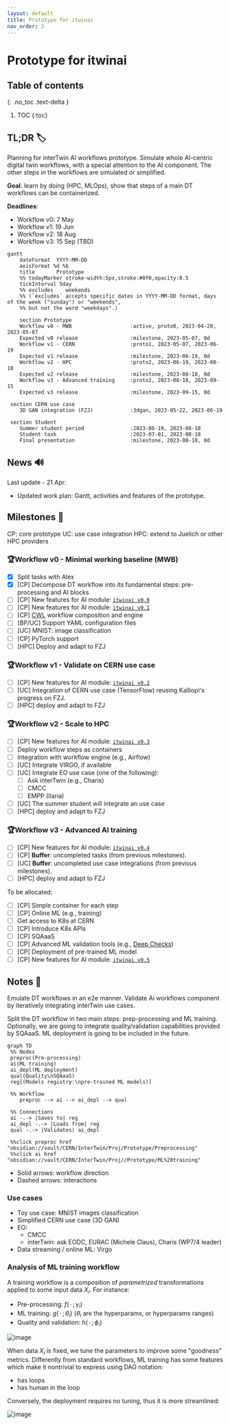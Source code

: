 ```yaml
---
layout: default
title: Prototype for itwinai
nav_order: 3
---
```


# Prototype for itwinai

## Table of contents
{: .no_toc .text-delta }

1. TOC
{:toc}

## TL;DR 🏷️

Planning for interTwin AI workflows prototype. Simulate whole AI-centric digital twin workflows, with a special
attention to the AI component. The other steps in the workflows are simulated or simplified.

**Goal**: learn by doing (HPC, MLOps), show that steps of a main DT workflows can be containerized.

**Deadlines**:

- Workflow v0: 7 May
- Workflow v1: 19 Jun
- Workflow v2: 18 Aug
- Workflow v3: 15 Sep (TBD)

```mermaid
gantt
    dateFormat  YYYY-MM-DD
    axisFormat %d %b
    title       Prototype
    %% todayMarker stroke-width:5px,stroke:#0f0,opacity:0.5
    tickInterval 5day
    %% excludes    weekends
    %% (`excludes` accepts specific dates in YYYY-MM-DD format, days of the week ("sunday") or "weekends",
    %% but not the word "weekdays".)
    
    section Prototype
    Workflow v0 - MWB                   :active, proto0, 2023-04-20, 2023-05-07
    Expected v0 release                 :milestone, 2023-05-07, 0d
    Workflow v1 - CERN                  :proto1, 2023-05-07, 2023-06-19
    Expected v1 release                 :milestone, 2023-06-19, 0d
    Workflow v2 - HPC                   :proto2, 2023-06-19, 2023-08-18
    Expected v2 release                 :milestone, 2023-08-18, 0d
    Workflow v3 - Advanced training     :proto2, 2023-08-18, 2023-09-15
    Expected v3 release                 :milestone, 2023-09-15, 0d
 
 section CERN use case
    3D GAN integration (FZJ)            :3dgan, 2023-05-22, 2023-06-19

 section Student
    Summer student period               :2023-06-19, 2023-08-18
    Student task                        :2023-07-01, 2023-08-18
    Final presentation                  :milestone, 2023-08-18, 0d
```

## News 🔊

Last update - 21 Apr:

- Updated work plan: Gantt, activities and features of the prototype.

## Milestones 🚩

CP: core prototype
UC: use case integration
HPC: extend to Juelich or other HPC providers

### 🏆Workflow v0 - Minimal working baseline (MWB)

- [x] Split tasks with Alex
- [x] \[CP\] Decompose DT workflow into its fundamental steps: pre-processing and AI blocks
- [ ] \[CP\] New features for AI module: [`itwinai v0.0`](AI-module#itwinai-v00---minimal-working-baseline-mwb)
- [ ] \[CP\] New features for AI module: [`itwinai v0.1`](AI-module#itwinai-v01---consolidated-ai-training)
- [ ] \[CP\]  [CWL](https://www.commonwl.org/) workflow composition and engine
- [ ] \[BP/UC\] Support YAML configuration files
- [ ] \[UC\] MNIST: image classification
- [ ] \[CP\] PyTorch support
- [ ] \[HPC\] Deploy and adapt to FZJ

### 🏆Workflow v1 - Validate on CERN use case

- [ ] \[CP\] New features for AI module: [`itwinai v0.2`](AI-module#itwinai-v02---import-custom-functionalities)
- [ ] \[UC\] Integration of CERN use case (TensorFlow) reusing Kalliopi's progress on FZJ.
- [ ] \[HPC\] deploy and adapt to FZJ

### 🏆Workflow v2 - Scale to HPC

- [ ] \[CP\] New features for AI module: [`itwinai v0.3`](AI-module#itwinai-v03---hpc-support)
- [ ] Deploy workflow steps as containers
- [ ] Integration with workflow engine (e.g., Airflow)
- [ ] \[UC\] Integrate VIRGO, if available
- [ ] \[UC\] Integrate EO use case (one of the following):
  - [ ] Ask interTwin (e.g., Charis)
  - [ ] CMCC
  - [ ] EMPP (Ilaria)
- [ ] \[UC\] The summer student will integrate an use case
- [ ] \[HPC\] deploy and adapt to FZJ

### 🏆Workflow v3 - Advanced AI training

- [ ] \[CP\] New features for AI module: [`itwinai v0.4`](AI-module#itwinai-v04---tune)
- [ ] \[CP\] **Buffer**: uncompleted tasks (from previous milestones).
- [ ] \[UC\] **Buffer**: uncompleted use case integrations (from previous milestones).
- [ ] \[HPC\] deploy and adapt to FZJ

To be allocated:

- [ ] \[CP\] Simple container for each step
- [ ] \[CP\] Online ML (e.g., training)
- [ ]  Get access to K8s at CERN
- [ ] \[CP\] Introduce K8s APIs
- [ ] \[CP\] SQAaaS
- [ ] \[CP\] Advanced ML validation tools (e.g., [Deep Checks](https://deepchecks.com/))
- [ ] \[CP\] Deployment of pre-trained ML model
- [ ] \[CP\] New features for AI module: [`itwinai v0.5`](AI-module#itwinai-v05---kubernetes)

## Notes 📝

Emulate DT workflows in an e2e manner. Validate Ai workflows component by iteratively integrating interTwin use cases.

Split the DT workflow in two main steps: prep-processing and ML training. Optionally, we are going to integrate
quality/validation capabilities provided by SQAaaS. ML deployment is going to be included in the future.

```mermaid
graph TD
 %% Nodes
 preproc(Pre-processing)
 ai(ML training)
 ai_depl(ML deployment)
 qual(Quality\nSQAaaS)
 reg[(Models registry:\npre-trained ML models)]

 %% Workflow
    preproc --> ai --> ai_depl --> qual

 %% Connections
 ai -.-> |Saves to| reg
 ai_depl -.-> |Loads from| reg
 qual -.-> |Validates| ai_depl

 %%click preproc href "obsidian://vault/CERN/InterTwin/Proj/Prototype/Preprocessing"
 %%click ai href "obsidian://vault/CERN/InterTwin/Proj//Prototype/ML%20training"
```

- Solid arrows: workflow direction
- Dashed arrows: interactions

### Use cases

- Toy use case: MNIST images classification
- Simplified CERN use case (3D GAN)
- EO:
  - CMCC
  - interTwin: ask EODC, EURAC (Michele Claus), Charis (WP7/4 leader)
- Data streaming / online ML: Virgo

### Analysis of ML training workflow

A training workflow is a composition of *parametrized* transformations applied to some input data $X_i$. For instance:

- Pre-processing: $f(\,\cdot\,;\gamma_i)$
- ML training: $g(\,\cdot\,;\theta_i)$ ($\theta_i$ are the hyperparams, or hyperparams ranges)
- Quality and validation: $h(\,\cdot\,;\phi_i)$

![image](https://user-images.githubusercontent.com/48362942/233966731-04405404-3760-4b3b-9419-a6e82786bbaa.png)

When data $X_i$ is fixed, we tune the parameters to improve some "goodness" metrics. Differently from standard
workflows, ML training has some features which make it nontrivial to express using DAG notation:

- has loops
- has human in the loop

Conversely, the deployment requires no tuning, thus it is more streamlined:

![image](https://user-images.githubusercontent.com/48362942/233966667-dc273121-2996-49eb-b119-da8a23720652.png)

